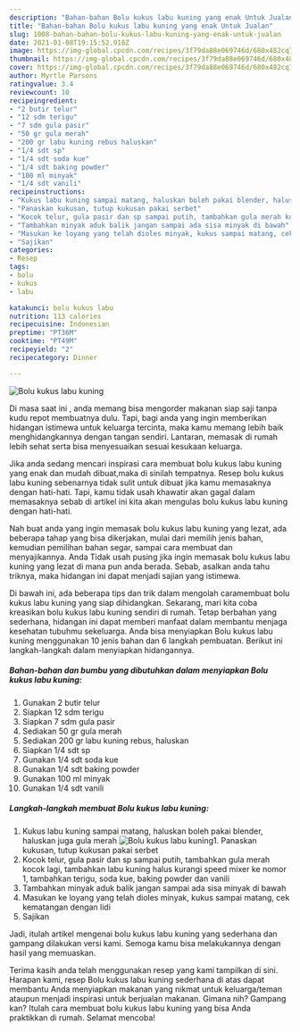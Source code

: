 ```yaml
---
description: "Bahan-bahan Bolu kukus labu kuning yang enak Untuk Jualan"
title: "Bahan-bahan Bolu kukus labu kuning yang enak Untuk Jualan"
slug: 1008-bahan-bahan-bolu-kukus-labu-kuning-yang-enak-untuk-jualan
date: 2021-01-08T19:15:52.918Z
image: https://img-global.cpcdn.com/recipes/3f79da88e069746d/680x482cq70/bolu-kukus-labu-kuning-foto-resep-utama.jpg
thumbnail: https://img-global.cpcdn.com/recipes/3f79da88e069746d/680x482cq70/bolu-kukus-labu-kuning-foto-resep-utama.jpg
cover: https://img-global.cpcdn.com/recipes/3f79da88e069746d/680x482cq70/bolu-kukus-labu-kuning-foto-resep-utama.jpg
author: Myrtle Parsons
ratingvalue: 3.4
reviewcount: 10
recipeingredient:
- "2 butir telur"
- "12 sdm terigu"
- "7 sdm gula pasir"
- "50 gr gula merah"
- "200 gr labu kuning rebus haluskan"
- "1/4 sdt sp"
- "1/4 sdt soda kue"
- "1/4 sdt baking powder"
- "100 ml minyak"
- "1/4 sdt vanili"
recipeinstructions:
- "Kukus labu kuning sampai matang, haluskan boleh pakai blender, haluskan juga gula merah"
- "Panaskan kukusan, tutup kukusan pakai serbet"
- "Kocok telur, gula pasir dan sp sampai putih, tambahkan gula merah kocok lagi, tambahkan labu kuning halus kurangi speed mixer ke nomor 1, tambahkan terigu, soda kue, baking powder dan vanili"
- "Tambahkan minyak aduk balik jangan sampai ada sisa minyak di bawah"
- "Masukan ke loyang yang telah dioles minyak, kukus sampai matang, cek kematangan dengan lidi"
- "Sajikan"
categories:
- Resep
tags:
- bolu
- kukus
- labu

katakunci: bolu kukus labu 
nutrition: 113 calories
recipecuisine: Indonesian
preptime: "PT36M"
cooktime: "PT49M"
recipeyield: "2"
recipecategory: Dinner

---
```



![Bolu kukus labu kuning](https://img-global.cpcdn.com/recipes/3f79da88e069746d/680x482cq70/bolu-kukus-labu-kuning-foto-resep-utama.jpg)

Di masa  saat ini , anda memang bisa mengorder makanan siap saji tanpa kudu repot membuatnya dulu. Tapi, bagi anda yang ingin memberikan hidangan istimewa untuk keluarga tercinta, maka kamu memang lebih baik menghidangkannya dengan tangan sendiri. Lantaran, memasak di rumah lebih sehat serta bisa menyesuaikan sesuai kesukaan keluarga.

Jika anda sedang mencari inspirasi cara membuat bolu kukus labu kuning yang enak dan mudah dibuat,maka di sinilah tempatnya. Resep bolu kukus labu kuning  sebenarnya tidak sulit untuk dibuat jika kamu memasaknya dengan hati-hati. Tapi, kamu tidak usah khawatir akan gagal dalam memasaknya 
sebab di artikel ini kita akan mengulas bolu kukus labu kuning dengan hati-hati.  



Nah buat anda yang ingin memasak bolu kukus labu kuning yang lezat, ada beberapa tahap yang bisa dikerjakan, mulai dari memilih jenis bahan, kemudian pemilihan bahan segar, sampai cara membuat dan menyajikannya. Anda Tidak usah pusing jika ingin memasak bolu kukus labu kuning yang lezat di mana pun anda berada. Sebab, asalkan anda  tahu triknya, maka hidangan ini dapat menjadi sajian yang istimewa.

Di bawah ini, ada beberapa tips dan trik dalam mengolah caramembuat bolu kukus labu kuning yang siap dihidangkan. Sekarang, mari kita coba kreasikan bolu kukus labu kuning sendiri di rumah. Tetap berbahan yang sederhana, hidangan ini dapat memberi manfaat dalam membantu menjaga kesehatan tubuhmu sekeluarga. Anda bisa menyiapkan Bolu kukus labu kuning menggunakan 10 jenis bahan dan 6 langkah pembuatan. Berikut ini langkah-langkah dalam menyiapkan hidangannya.

<!--inarticleads1-->

##### Bahan-bahan dan bumbu yang dibutuhkan dalam menyiapkan Bolu kukus labu kuning:

1. Gunakan 2 butir telur
1. Siapkan 12 sdm terigu
1. Siapkan 7 sdm gula pasir
1. Sediakan 50 gr gula merah
1. Sediakan 200 gr labu kuning rebus, haluskan
1. Siapkan 1/4 sdt sp
1. Gunakan 1/4 sdt soda kue
1. Gunakan 1/4 sdt baking powder
1. Gunakan 100 ml minyak
1. Gunakan 1/4 sdt vanili




<!--inarticleads2-->

##### Langkah-langkah membuat Bolu kukus labu kuning:

1. Kukus labu kuning sampai matang, haluskan boleh pakai blender, haluskan juga gula merah
<img src="https://img-global.cpcdn.com/steps/b2676c4578813f2e/160x128cq70/bolu-kukus-labu-kuning-langkah-memasak-1-foto.jpg" alt="Bolu kukus labu kuning">1. Panaskan kukusan, tutup kukusan pakai serbet
1. Kocok telur, gula pasir dan sp sampai putih, tambahkan gula merah kocok lagi, tambahkan labu kuning halus kurangi speed mixer ke nomor 1, tambahkan terigu, soda kue, baking powder dan vanili
1. Tambahkan minyak aduk balik jangan sampai ada sisa minyak di bawah
1. Masukan ke loyang yang telah dioles minyak, kukus sampai matang, cek kematangan dengan lidi
1. Sajikan




Jadi, itulah artikel mengenai  bolu kukus labu kuning  yang sederhana dan gampang dilakukan versi kami. Semoga kamu bisa melakukannya dengan hasil yang memuaskan. 

Terima kasih anda telah menggunakan resep yang kami tampilkan di sini. Harapan kami, resep  Bolu kukus labu kuning sederhana di atas dapat membantu Anda menyiapkan makanan yang nikmat untuk keluarga/teman ataupun menjadi inspirasi untuk berjualan makanan. Gimana nih? Gampang kan? Itulah cara membuat bolu kukus labu kuning yang bisa Anda praktikkan di rumah. Selamat mencoba!

